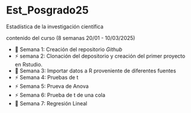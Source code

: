 # Est_Posgrado25
Estadística de la investigación científica

contenido del curso (8 semanas 20/01 - 10/03/2025)

- :dart: Semana 1: Creación del repositorio *Github*
- :zap: semana 2: Clonación del depositorio y creación del primer proyecto en Rstudio.
- :octopus: Semana 3: Importar datos a R proveniente de diferentes fuentes
- :zap: Semana 4: Pruebas de t
- :zap: Semana 5: Prueva de Anova
- :zap: Semana 6: Prueba de t de una cola 
- :dart: Semana 7: Regresión Lineal
